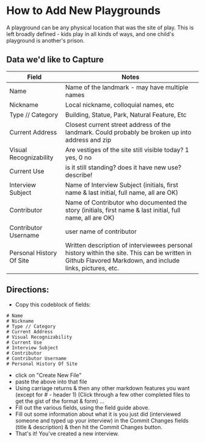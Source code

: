 # How to Add New Playgrounds

A playground can be any physical location that was the site of play. This is left broadly defined - kids play in all kinds of ways, and one child's playground is another's prison.

## Data we'd like to Capture

Field | Notes
------|------
Name | Name of the landmark - may have multiple names
Nickname | Local nickname, colloquial names, etc 
Type // Category | Building, Statue, Park, Natural Feature, Etc 
Current Address | Closest current street address of the landmark. Could probably be broken up into address and zip
Visual Recognizability | Are vestiges of the site still visible today? 1 yes, 0 no
Current Use | is it still standing? does it have new use? describe!
Interview Subject | Name of Interview Subject (initials, first name & last initial, full name, all are OK)
Contributor | Name of Contributor who documented the story (initials, first name & last initial, full name, all are OK)
Contributor Username | user name of contributor
Personal History Of Site | Written description of interviewees personal history within the site. This can be written in Github Flavored Markdown, and include links, pictures, etc.

## Directions:

* Copy this codeblock of fields:

```
# Name
# Nickname
# Type // Category
# Current Address
# Visual Recognizability
# Current Use
# Interview Subject
# Contributor
# Contributor Username
# Personal History Of Site
```

* click on "Create New File"
* paste the above into that file
* Using carriage returns & then any other markdown features you want (except for # - header 1) (Click through a few other completed files to get the gist of the format & form) ...
* Fill out the various fields, using the field guide above.
* Fill out some information about what it is you just did (interviewed someone and typed up your interview) in the Commit Changes fields (title & description) & then hit the Commit Changes button.
* That's it! You've created a new interview.